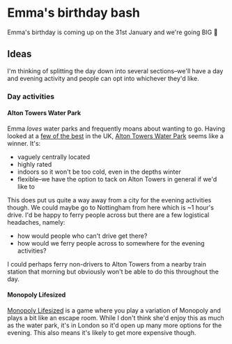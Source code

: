 # Emma's birthday bash

Emma's birthday is coming up on the 31st January and we're going BIG 💪

## Ideas

I'm thinking of splitting the day down into several sections–we'll have a day and evening activity and people can opt into whichever they'd like.

### Day activities

#### Alton Towers Water Park
Emma _loves_ water parks and frequently moans about wanting to go. Having looked at a [few of the best](https://www.tripadvisor.co.uk/Attractions-g186217-Activities-c52-t118-England.html) in the UK, [Alton Towers Water Park](https://www.altontowers.com/explore/waterpark/) seems like a winner. It's:

- vaguely centrally located
- highly rated
- indoors so it won't be too cold, even in the depths winter
- flexible–we have the option to tack on Alton Towers in general if we'd like to

This does put us quite a way away from a city for the evening activities though. We could maybe go to Nottingham from here which is ~1 hour's drive. I'd be happy to ferry people across but there are a few logistical headaches, namely:
- how would people who can't drive get there?
- how would we ferry people across to somewhere for the evening activities?

I could perhaps ferry non-drivers to Alton Towers from a nearby train station that morning but obviously won't be able to do this throughout the day.

#### Monopoly Lifesized
[Monopoly Lifesized](https://www.monopolylifesized.com/) is a game where you play a variation of Monopoly and plays a bit like an escape room. While I don't think she'd enjoy this as much as the water park, it's in London so it'd open up many more options for the evening. This also means it's likely to get more expensive though.


